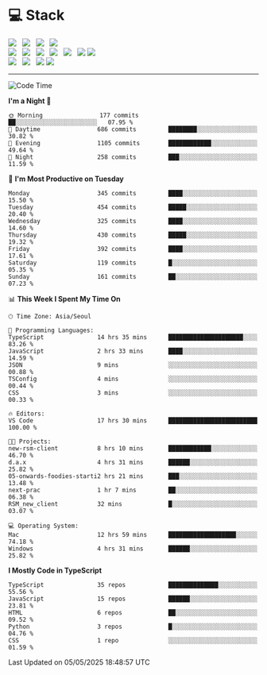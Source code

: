 <h1>💻 Stack</h1>
<div>
 <!-- badge : https://shields.io/ -->
 <!-- icon : https://simpleicons.org/?q=Get -->
 <img src="https://img.shields.io/badge/HTML5-e74c3c?style=flat-square&logo=HTML5&logoColor=white"/> &nbsp 
 <img src="https://img.shields.io/badge/CSS3-0A84FF?style=flat-square&logo=CSS3&logoColor=white"/> &nbsp 
 <img src="https://img.shields.io/badge/JavaScript-FFCD11?style=flat-square&logo=JavaScript&logoColor=white"/> &nbsp 
 <img src="https://img.shields.io/badge/TypeScript-3075C0?style=flat-square&logo=TypeScript&logoColor=white"/>
 <br/>
 <img src="https://img.shields.io/badge/Next-000000?style=flat-square&logo=nextdotjs&logoColor=white"/> &nbsp 
 <img src="https://img.shields.io/badge/React-00BCF6?style=flat-square&logo=React&logoColor=white"/> &nbsp 
 <img src="https://img.shields.io/badge/Redux-764ABC?style=flat-square&logo=Redux&logoColor=white"/> &nbsp
 <img src="https://img.shields.io/badge/Recoil-3578E5?style=flat-square&logo=recoil&logoColor=white"/> &nbsp
 <img src="https://img.shields.io/badge/React-Query-FF4154?style=flat-square&logo=reactquery&logoColor=white"/> &nbsp 
 <img src="https://img.shields.io/badge/styled%2Dcomponents-DB7093?style=flat-square&logo=styled%2Dcomponents&logoColor=white"/>
 <img src="https://img.shields.io/badge/CSS Modules-000000?style=flat-square&logo=CSS Modules&logoColor=white"/> &nbsp 
 <br/>
 <img src="https://img.shields.io/badge/Node-339933?style=flat-square&logo=Node.js&logoColor=white"/> &nbsp 
 <img src="https://img.shields.io/badge/Express-000000?style=flat-square&logo=Express&logoColor=white"/> &nbsp 
 <img src="https://img.shields.io/badge/MongoDB-47A248?style=flat-square&logo=MongoDB&logoColor=white"/>
 <img src="https://img.shields.io/badge/MariaDB-003545?style=flat-square&logo=mariadb&logoColor=white"/>
</div>

<hr>

<!--START_SECTION:waka-->
![Code Time](http://img.shields.io/badge/Code%20Time-2%2C381%20hrs%2036%20mins-blue)

**I'm a Night 🦉** 

```text
🌞 Morning                177 commits         ██░░░░░░░░░░░░░░░░░░░░░░░   07.95 % 
🌆 Daytime                686 commits         ████████░░░░░░░░░░░░░░░░░   30.82 % 
🌃 Evening                1105 commits        ████████████░░░░░░░░░░░░░   49.64 % 
🌙 Night                  258 commits         ███░░░░░░░░░░░░░░░░░░░░░░   11.59 % 
```
📅 **I'm Most Productive on Tuesday** 

```text
Monday                   345 commits         ████░░░░░░░░░░░░░░░░░░░░░   15.50 % 
Tuesday                  454 commits         █████░░░░░░░░░░░░░░░░░░░░   20.40 % 
Wednesday                325 commits         ████░░░░░░░░░░░░░░░░░░░░░   14.60 % 
Thursday                 430 commits         █████░░░░░░░░░░░░░░░░░░░░   19.32 % 
Friday                   392 commits         ████░░░░░░░░░░░░░░░░░░░░░   17.61 % 
Saturday                 119 commits         █░░░░░░░░░░░░░░░░░░░░░░░░   05.35 % 
Sunday                   161 commits         ██░░░░░░░░░░░░░░░░░░░░░░░   07.23 % 
```


📊 **This Week I Spent My Time On** 

```text
🕑︎ Time Zone: Asia/Seoul

💬 Programming Languages: 
TypeScript               14 hrs 35 mins      █████████████████████░░░░   83.26 % 
JavaScript               2 hrs 33 mins       ████░░░░░░░░░░░░░░░░░░░░░   14.59 % 
JSON                     9 mins              ░░░░░░░░░░░░░░░░░░░░░░░░░   00.88 % 
TSConfig                 4 mins              ░░░░░░░░░░░░░░░░░░░░░░░░░   00.44 % 
CSS                      3 mins              ░░░░░░░░░░░░░░░░░░░░░░░░░   00.33 % 

🔥 Editors: 
VS Code                  17 hrs 30 mins      █████████████████████████   100.00 % 

🐱‍💻 Projects: 
new-rsm-client           8 hrs 10 mins       ████████████░░░░░░░░░░░░░   46.70 % 
d.a.x                    4 hrs 31 mins       ██████░░░░░░░░░░░░░░░░░░░   25.82 % 
05-onwards-foodies-starti2 hrs 21 mins       ███░░░░░░░░░░░░░░░░░░░░░░   13.48 % 
next-prac                1 hr 7 mins         ██░░░░░░░░░░░░░░░░░░░░░░░   06.38 % 
RSM_new_client           32 mins             █░░░░░░░░░░░░░░░░░░░░░░░░   03.07 % 

💻 Operating System: 
Mac                      12 hrs 59 mins      ███████████████████░░░░░░   74.18 % 
Windows                  4 hrs 31 mins       ██████░░░░░░░░░░░░░░░░░░░   25.82 % 
```

**I Mostly Code in TypeScript** 

```text
TypeScript               35 repos            ██████████████░░░░░░░░░░░   55.56 % 
JavaScript               15 repos            ██████░░░░░░░░░░░░░░░░░░░   23.81 % 
HTML                     6 repos             ██░░░░░░░░░░░░░░░░░░░░░░░   09.52 % 
Python                   3 repos             █░░░░░░░░░░░░░░░░░░░░░░░░   04.76 % 
CSS                      1 repo              ░░░░░░░░░░░░░░░░░░░░░░░░░   01.59 % 
```




 Last Updated on 05/05/2025 18:48:57 UTC
<!--END_SECTION:waka-->

